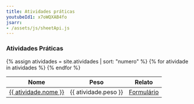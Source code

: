 ```yaml
---
title: Atividades práticas
youtubeId1: x7oWQXAB4fo
jsarr:
- /assets/js/sheetApi.js
---
```


### Atividades Práticas


<table>
 <thead>
    <tr>
        <th> Nome </th>
        <th> Peso </th>
        <th> Relato </th>
    </tr>
 </thead>
 <tbody>
{% assign atividades = site.atividades | sort: "numero" %}
{% for atividade in atividades %}
    <tr>
        <td> <a href="{{ atividade.link }}" target="_blank">{{ atividade.nome }}</a></td>
        <td> {{ atividade.peso }} </td>
        <td> <a href="{{ atividade.formulario }}" target="_blank">Formulário </a></td>
    </tr>
{% endfor %}
  </tbody>
</table>


